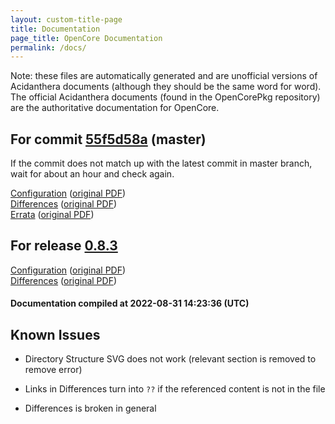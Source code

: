 ```yaml
---
layout: custom-title-page
title: Documentation
page_title: OpenCore Documentation
permalink: /docs/
---
```

Note: these files are automatically generated and are unofficial versions of Acidanthera documents (although they should be the same word for word). The official Acidanthera documents (found in the OpenCorePkg repository) are the authoritative documentation for OpenCore.

## For commit [55f5d58a](https://github.com/acidanthera/OpenCorePkg/tree/55f5d58a7414b32f50ba80b2d5dae6a1658d1792) (master)

If the commit does not match up with the latest commit in master branch, wait for about an hour and check again.

[Configuration](latest/Configuration.html) ([original PDF](https://github.com/acidanthera/OpenCorePkg/blob/55f5d58a7414b32f50ba80b2d5dae6a1658d1792/Docs/Configuration.pdf))
<br>
[Differences](latest/Differences.html) ([original PDF](https://github.com/acidanthera/OpenCorePkg/blob/55f5d58a7414b32f50ba80b2d5dae6a1658d1792/Docs/Differences/Differences.pdf))
<br>
[Errata](latest/Errata.html) ([original PDF](https://github.com/acidanthera/OpenCorePkg/blob/55f5d58a7414b32f50ba80b2d5dae6a1658d1792/Docs/Errata/Errata.pdf))

## For release [0.8.3](https://github.com/acidanthera/OpenCorePkg/tree/0.8.3)

[Configuration](release/Configuration.html) ([original PDF](https://github.com/acidanthera/OpenCorePkg/blob/0.8.3/Docs/Configuration.pdf))
<br>
[Differences](release/Differences.html) ([original PDF](https://github.com/acidanthera/OpenCorePkg/blob/0.8.3/Docs/Differences/Differences.pdf))

#### Documentation compiled at 2022-08-31 14:23:36 (UTC)

## Known Issues

* Directory Structure SVG does not work (relevant section is removed to remove error)

* Links in Differences turn into `??` if the referenced content is not in the file

* Differences is broken in general
